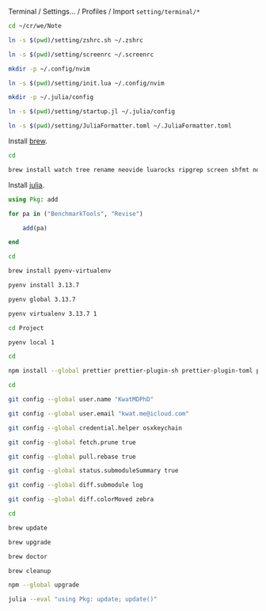 Terminal / Settings... / Profiles / Import `setting/terminal/*`

```bash
cd ~/cr/we/Note

ln -s $(pwd)/setting/zshrc.sh ~/.zshrc

ln -s $(pwd)/setting/screenrc ~/.screenrc

mkdir -p ~/.config/nvim

ln -s $(pwd)/setting/init.lua ~/.config/nvim

mkdir -p ~/.julia/config

ln -s $(pwd)/setting/startup.jl ~/.julia/config

ln -s $(pwd)/setting/JuliaFormatter.toml ~/.JuliaFormatter.toml
```

Install [brew](https://brew.sh).

```bash
cd

brew install watch tree rename neovide luarocks ripgrep screen shfmt node yarn exiftool imagemagick
```

Install [julia](https://julialang.org/install).

```julia
using Pkg: add

for pa in ("BenchmarkTools", "Revise")

    add(pa)

end
```

```bash
cd

brew install pyenv-virtualenv

pyenv install 3.13.7

pyenv global 3.13.7
```

```bash
pyenv virtualenv 3.13.7 1

cd Project

pyenv local 1
```

```bash
cd

npm install --global prettier prettier-plugin-sh prettier-plugin-toml prettier-plugin-tailwindcss @prettier/plugin-lua
```

```bash
cd

git config --global user.name "KwatMDPhD"

git config --global user.email "kwat.me@icloud.com"

git config --global credential.helper osxkeychain

git config --global fetch.prune true

git config --global pull.rebase true

git config --global status.submoduleSummary true

git config --global diff.submodule log

git config --global diff.colorMoved zebra
```

```bash
cd

brew update

brew upgrade

brew doctor

brew cleanup

npm --global upgrade

julia --eval "using Pkg: update; update()"
```
